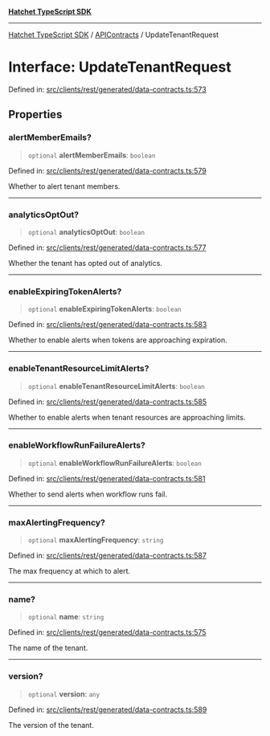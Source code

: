 [**Hatchet TypeScript SDK**](../../../../README.md)

***

[Hatchet TypeScript SDK](../../../../README.md) / [APIContracts](../README.md) / UpdateTenantRequest

# Interface: UpdateTenantRequest

Defined in: [src/clients/rest/generated/data-contracts.ts:573](https://github.com/hatchet-dev/hatchet/blob/0288a24f2e9f14787135b399bd47182f4d1260d9/sdks/typescript/src/clients/rest/generated/data-contracts.ts#L573)

## Properties

### alertMemberEmails?

> `optional` **alertMemberEmails**: `boolean`

Defined in: [src/clients/rest/generated/data-contracts.ts:579](https://github.com/hatchet-dev/hatchet/blob/0288a24f2e9f14787135b399bd47182f4d1260d9/sdks/typescript/src/clients/rest/generated/data-contracts.ts#L579)

Whether to alert tenant members.

***

### analyticsOptOut?

> `optional` **analyticsOptOut**: `boolean`

Defined in: [src/clients/rest/generated/data-contracts.ts:577](https://github.com/hatchet-dev/hatchet/blob/0288a24f2e9f14787135b399bd47182f4d1260d9/sdks/typescript/src/clients/rest/generated/data-contracts.ts#L577)

Whether the tenant has opted out of analytics.

***

### enableExpiringTokenAlerts?

> `optional` **enableExpiringTokenAlerts**: `boolean`

Defined in: [src/clients/rest/generated/data-contracts.ts:583](https://github.com/hatchet-dev/hatchet/blob/0288a24f2e9f14787135b399bd47182f4d1260d9/sdks/typescript/src/clients/rest/generated/data-contracts.ts#L583)

Whether to enable alerts when tokens are approaching expiration.

***

### enableTenantResourceLimitAlerts?

> `optional` **enableTenantResourceLimitAlerts**: `boolean`

Defined in: [src/clients/rest/generated/data-contracts.ts:585](https://github.com/hatchet-dev/hatchet/blob/0288a24f2e9f14787135b399bd47182f4d1260d9/sdks/typescript/src/clients/rest/generated/data-contracts.ts#L585)

Whether to enable alerts when tenant resources are approaching limits.

***

### enableWorkflowRunFailureAlerts?

> `optional` **enableWorkflowRunFailureAlerts**: `boolean`

Defined in: [src/clients/rest/generated/data-contracts.ts:581](https://github.com/hatchet-dev/hatchet/blob/0288a24f2e9f14787135b399bd47182f4d1260d9/sdks/typescript/src/clients/rest/generated/data-contracts.ts#L581)

Whether to send alerts when workflow runs fail.

***

### maxAlertingFrequency?

> `optional` **maxAlertingFrequency**: `string`

Defined in: [src/clients/rest/generated/data-contracts.ts:587](https://github.com/hatchet-dev/hatchet/blob/0288a24f2e9f14787135b399bd47182f4d1260d9/sdks/typescript/src/clients/rest/generated/data-contracts.ts#L587)

The max frequency at which to alert.

***

### name?

> `optional` **name**: `string`

Defined in: [src/clients/rest/generated/data-contracts.ts:575](https://github.com/hatchet-dev/hatchet/blob/0288a24f2e9f14787135b399bd47182f4d1260d9/sdks/typescript/src/clients/rest/generated/data-contracts.ts#L575)

The name of the tenant.

***

### version?

> `optional` **version**: `any`

Defined in: [src/clients/rest/generated/data-contracts.ts:589](https://github.com/hatchet-dev/hatchet/blob/0288a24f2e9f14787135b399bd47182f4d1260d9/sdks/typescript/src/clients/rest/generated/data-contracts.ts#L589)

The version of the tenant.
